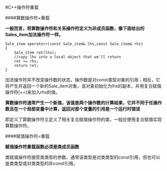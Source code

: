 #C++操作符重载

####算数操作符+重载

**一般而言，将算数操作符和关系操作符定义为非成员函数，像下面给出的Sales_item加法操作符一样。**

	Sale_item operator+(const Sale_item& lhs,const Sale_item& rhs)
	{
		Sale_item ret(lhs);
	    //copy lhs into a local object that we'll return 
		ret += rhs;
		return ret;
	}
	
加法操作符并不改变操作数的状态，操作数是对const类型对象的引用；相反，它将产生并返回一个新的Sale_item对象，该对象初始化为lhs的副本，并用复合赋值操作符(+=)来加入rhs的值。

**算数操作符通常产生一个新值，该值是两个操作数的计算结果，它并不同于任操作数且在一个局部变量中计算，返回对那个变量的引用是一个运行时错误**

即定义了算数操作符又定义了相关复合赋值操作符的类，一般应使用复合赋值实现算数操作符。

####赋值操作符=重载

**赋值操作符重载函数必须是类成员函数**

类赋值操作符接受类类型的参数，通常该类型是对类类型的const引用，但也可以是类类型或对类类型的非const引用。
